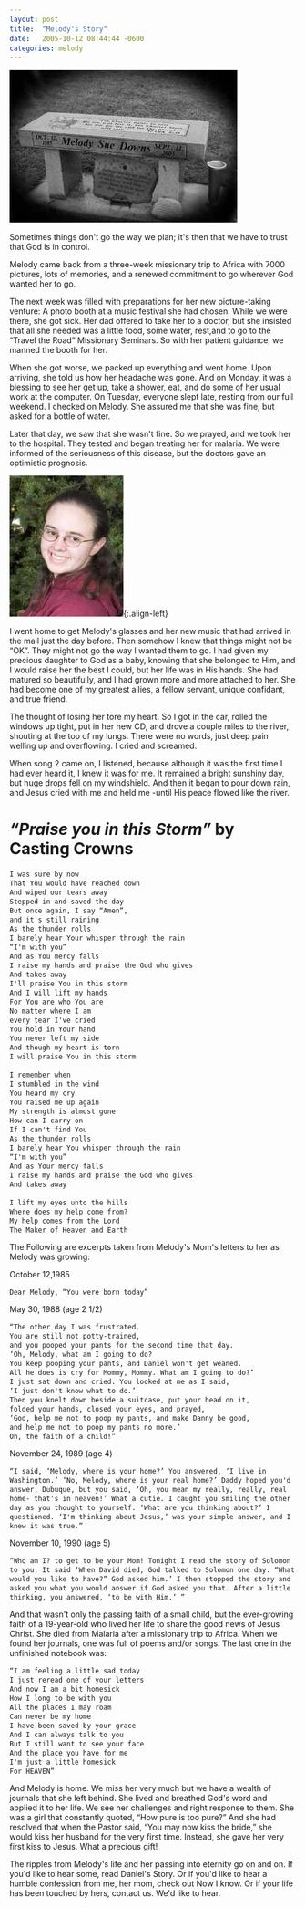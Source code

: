 ```yaml
---
layout: post
title:  "Melody's Story"
date:   2005-10-12 08:44:44 -0600
categories: melody
---
```


![Melody's Grave](/assets/mel_grave.jpg)

Sometimes things don't go the way we plan;
it's then that we have to trust that God is in control.

Melody came back from a three-week missionary trip to Africa with 7000 pictures, lots of memories, and a renewed commitment to go wherever God wanted her to go.

The next week was filled with preparations for her new picture-taking venture: A photo booth at a music festival she had chosen. While we were there, she got sick. Her dad offered to take her to a doctor, but she insisted that all she needed was a little food, some water, rest,and to go to the “Travel the Road” Missionary Seminars. So with her patient guidance, we manned the booth for her.

When she got worse, we packed up everything and went home. Upon arriving, she told us how her headache was gone. And on Monday, it was a blessing to see her get up, take a shower, eat, and do some of her usual work at the computer. On Tuesday, everyone slept late, resting from our full weekend. I checked on Melody. She assured me that she was fine, but asked for a bottle of water.

Later that day, we saw that she wasn't fine. So we prayed, and we took her to the hospital. They tested and began treating her for malaria. We were informed of the seriousness of this disease, but the doctors gave an optimistic prognosis.

![Melody](/assets/mel.jpg){:.align-left}

I went home to get Melody's glasses and her new music that had arrived in the mail just the day before. Then somehow I knew that things might not be “OK”. They might not go the way I wanted them to go. I had given my precious daughter to God as a baby, knowing that she belonged to Him, and I would raise her the best I could, but her life was in His hands. She had matured so beautifully, and I had grown more and more attached to her. She had become one of my greatest allies, a fellow servant, unique confidant, and true friend.

The thought of losing her tore my heart. So I got in the car, rolled the windows up tight, put in her new CD, and drove a couple miles to the river, shouting at the top of my lungs. There were no words, just deep pain welling up and overflowing. I cried and screamed.

When song 2 came on, I listened, because although it was the first time I had ever heard it, I knew it was for me. It remained a bright sunshiny day, but huge drops fell on my windshield. And then it began to pour down rain, and Jesus cried with me and held me -until His peace flowed like the river.

*“Praise you in this Storm”* by Casting Crowns
==========

    I was sure by now
    That You would have reached down
    And wiped our tears away
    Stepped in and saved the day
    But once again, I say “Amen”,
    and it's still raining
    As the thunder rolls
    I barely hear Your whisper through the rain
    “I'm with you”
    And as You mercy falls
    I raise my hands and praise the God who gives
    And takes away
    I'll praise You in this storm
    And I will lift my hands
    For You are who You are
    No matter where I am
    every tear I've cried
    You hold in Your hand
    You never left my side
    And though my heart is torn
    I will praise You in this storm

    I remember when
    I stumbled in the wind
    You heard my cry
    You raised me up again
    My strength is almost gone
    How can I carry on
    If I can't find You
    As the thunder rolls
    I barely hear You whisper through the rain
    “I'm with you”
    And as Your mercy falls
    I raise my hands and praise the God who gives
    And takes away

    I lift my eyes unto the hills
    Where does my help come from?
    My help comes from the Lord
    The Maker of Heaven and Earth

The Following are excerpts taken from Melody's Mom's letters to her as Melody was growing:

October 12,1985

    Dear Melody, “You were born today”

May 30, 1988 (age 2 1/2)

    “The other day I was frustrated.
    You are still not potty-trained,
    and you pooped your pants for the second time that day.
    ‘Oh, Melody, what am I going to do?
    You keep pooping your pants, and Daniel won't get weaned.
    All he does is cry for Mommy, Mommy. What am I going to do?’
    I just sat down and cried. You looked at me as I said,
    ‘I just don't know what to do.’
    Then you knelt down beside a suitcase, put your head on it,
    folded your hands, closed your eyes, and prayed,
    ‘God, help me not to poop my pants, and make Danny be good,
    and help me not to poop my pants no more.’
    Oh, the faith of a child!”

November 24, 1989 (age 4)

    “I said, ‘Melody, where is your home?’ You answered, ‘I live in Washington.’ ‘No, Melody, where is your real home?’ Daddy hoped you'd answer, Dubuque, but you said, ‘Oh, you mean my really, really, real home- that's in heaven!’ What a cutie. I caught you smiling the other day as you thought to yourself. ‘What are you thinking about?’ I questioned. ‘I'm thinking about Jesus,’ was your simple answer, and I knew it was true.”

November 10, 1990 (age 5)

    “Who am I? to get to be your Mom! Tonight I read the story of Solomon to you. It said ‘When David died, God talked to Solomon one day. “What would you like to have?” God asked him.’ I then stopped the story and asked you what you would answer if God asked you that. After a little thinking, you answered, ‘to be with Him.’ ”

And that wasn't only the passing faith of a small child, but the ever-growing faith of a 19-year-old who lived her life to share the good news of Jesus Christ. She died from Malaria after a missionary trip to Africa. When we found her journals, one was full of poems and/or songs. The last one in the unfinished notebook was:

    “I am feeling a little sad today
    I just reread one of your letters
    And now I am a bit homesick
    How I long to be with you
    All the places I may roam
    Can never be my home
    I have been saved by your grace
    And I can always talk to you
    But I still want to see your face
    And the place you have for me
    I'm just a little homesick
    For HEAVEN”

And Melody is home. We miss her very much but we have a wealth of journals that she left behind. She lived and breathed God's word and applied it to her life. We see her challenges and right response to them. She was a girl that constantly quoted, “How pure is too pure?” And she had resolved that when the Pastor said, “You may now kiss the bride,” she would kiss her husband for the very first time. Instead, she gave her very first kiss to Jesus. What a precious gift!

The ripples from Melody's life and her passing into eternity go on and on. If you'd like to hear some, read Daniel's Story. Or if you'd like to hear a humble confession from me, her mom, check out Now I know. Or if your life has been touched by hers, contact us. We'd like to hear. 

[daniel]: https://morejesuslessme.com/dan
